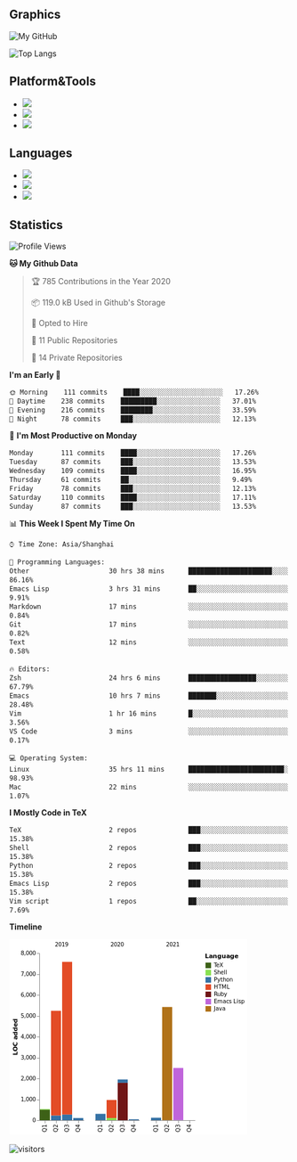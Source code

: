 ## Graphics

![My GitHub](https://github-readme-stats.vercel.app/api?username=SteamedFish&count_private=true&show_icons=true&theme=buefy&include_all_commits=false)

![Top Langs](https://github-readme-stats.vercel.app/api/top-langs/?username=SteamedFish&theme=buefy&hide=ruby&count_private=true&show_icons=true&layout=compact)

## Platform&Tools

* [![](https://img.shields.io/badge/ArchLinux--purple?style=flat-square&logo=ArchLinux)](https://www.archlinux.org/)
* [![](https://img.shields.io/badge/Gentoo-testing-purple?style=flat-square&logo=Gentoo)](https://www.gentoo.org/)
* [![](https://img.shields.io/badge/Doom%20Emacs-28-blue?style=flat-square&logo=Gnu%20emacs&logoColor=white)](https://www.gnu.org/software/emacs/)

## Languages

* [![](https://img.shields.io/badge/-Python-3776AB?style=flat-square&logo=python&logoColor=white)](https://www.python.org/)
* [![](https://img.shields.io/badge/-Bash-00ADD8?style=flat-square&logo=Gnu-bash&logoColor=white)](https://www.gnu.org/software/bash/)
* [![](https://img.shields.io/badge/-Go-00ADD8?style=flat-square&logo=go&logoColor=white)](https://golang.org/)

## Statistics

<!--START_SECTION:waka-->
![Profile Views](http://img.shields.io/badge/Profile%20Views-4-blue)

**🐱 My Github Data** 

> 🏆 785 Contributions in the Year 2020
 > 
> 📦 119.0 kB Used in Github's Storage 
 > 
> 💼 Opted to Hire
 > 
> 📜 11 Public Repositories
 > 
> 🔑 14 Private Repositories 

**I'm an Early 🐤** 

```text
🌞 Morning    111 commits    ████░░░░░░░░░░░░░░░░░░░░░   17.26% 
🌆 Daytime    238 commits    █████████░░░░░░░░░░░░░░░░   37.01% 
🌃 Evening    216 commits    ████████░░░░░░░░░░░░░░░░░   33.59% 
🌙 Night      78 commits     ███░░░░░░░░░░░░░░░░░░░░░░   12.13%

```
📅 **I'm Most Productive on Monday** 

```text
Monday       111 commits    ████░░░░░░░░░░░░░░░░░░░░░   17.26% 
Tuesday      87 commits     ███░░░░░░░░░░░░░░░░░░░░░░   13.53% 
Wednesday    109 commits    ████░░░░░░░░░░░░░░░░░░░░░   16.95% 
Thursday     61 commits     ██░░░░░░░░░░░░░░░░░░░░░░░   9.49% 
Friday       78 commits     ███░░░░░░░░░░░░░░░░░░░░░░   12.13% 
Saturday     110 commits    ████░░░░░░░░░░░░░░░░░░░░░   17.11% 
Sunday       87 commits     ███░░░░░░░░░░░░░░░░░░░░░░   13.53%

```


📊 **This Week I Spent My Time On** 

```text
⌚︎ Time Zone: Asia/Shanghai

💬 Programming Languages: 
Other                    30 hrs 38 mins      █████████████████████░░░░   86.16% 
Emacs Lisp               3 hrs 31 mins       ██░░░░░░░░░░░░░░░░░░░░░░░   9.91% 
Markdown                 17 mins             ░░░░░░░░░░░░░░░░░░░░░░░░░   0.84% 
Git                      17 mins             ░░░░░░░░░░░░░░░░░░░░░░░░░   0.82% 
Text                     12 mins             ░░░░░░░░░░░░░░░░░░░░░░░░░   0.58%

🔥 Editors: 
Zsh                      24 hrs 6 mins       █████████████████░░░░░░░░   67.79% 
Emacs                    10 hrs 7 mins       ███████░░░░░░░░░░░░░░░░░░   28.48% 
Vim                      1 hr 16 mins        █░░░░░░░░░░░░░░░░░░░░░░░░   3.56% 
VS Code                  3 mins              ░░░░░░░░░░░░░░░░░░░░░░░░░   0.17%

💻 Operating System: 
Linux                    35 hrs 11 mins      ████████████████████████░   98.93% 
Mac                      22 mins             ░░░░░░░░░░░░░░░░░░░░░░░░░   1.07%

```

**I Mostly Code in TeX** 

```text
TeX                      2 repos             ███░░░░░░░░░░░░░░░░░░░░░░   15.38% 
Shell                    2 repos             ███░░░░░░░░░░░░░░░░░░░░░░   15.38% 
Python                   2 repos             ███░░░░░░░░░░░░░░░░░░░░░░   15.38% 
Emacs Lisp               2 repos             ███░░░░░░░░░░░░░░░░░░░░░░   15.38% 
Vim script               1 repos             ██░░░░░░░░░░░░░░░░░░░░░░░   7.69%

```


**Timeline**

![Chart not found](https://github.com/SteamedFish/SteamedFish/blob/master/charts/bar_graph.png) 


<!--END_SECTION:waka-->

![visitors](https://visitor-badge.laobi.icu/badge?page_id=SteamedFish.SteamedFish)
